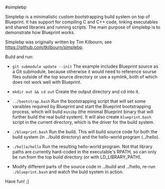 #simplebp

Simplebp is a minimalistic custom bootstrapping build system on top of
Blueprint. It has support for compiling C and C++ code, linking
executables and shared libraries and running scripts. The main purpose
of simplebp is to demonstrate how Blueprint works.

Simplebp was originally written by Tim Kilbourn; see
https://github.com/tkilbourn/simplebp.

Build and run:

- `git submodule update --init`
  The example includes Blueprint source as a Git submodule, because
  otherwise it would need to reference sourse files outside of the top
  source directory or use a symlink, both of which does not work well
  with Blueprint.

- `mkdir out && cd out`
  Create the output directory and cd into it.

- `../bootstrap.bash`
  Run the bootstrapping script that will set some varaibles required
  by Blueprint and start the Blueprint bootstrapping process, which
  will build `minibp` (the minimal Blueprint binary that will further
  build the real build system). It will also create `blueprint.bash`
  script in the current directory, which is the driver for the build
  system.

- `./blueprint.bash`
  Run the build. This will build source code for both the build system
  (in ../build directory) and the hello-world program (../hello).

- `./hello/hello`
  Run the resulting hello-world program. Not that library paths are
  currently hard-coded in the executable's RPATH, so can only be run
  from the top build directory (or with LD_LIBRARY_PATH).

- Modify different parts of the source code in ../build and ../hello,
  re-run `./blueprint.bash` and watch the buld system in action.

Have fun! ;]
